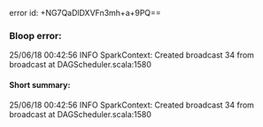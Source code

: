 error id: +NG7QaDlDXVFn3mh+a+9PQ==
### Bloop error:

25/06/18 00:42:56 INFO SparkContext: Created broadcast 34 from broadcast at DAGScheduler.scala:1580
#### Short summary: 

25/06/18 00:42:56 INFO SparkContext: Created broadcast 34 from broadcast at DAGScheduler.scala:1580
